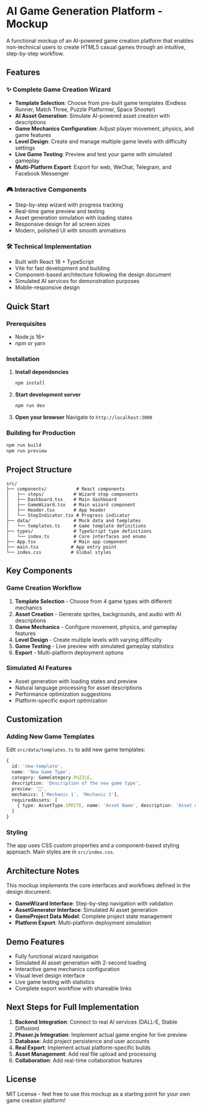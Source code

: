 # AI Game Generation Platform - Mockup

A functional mockup of an AI-powered game creation platform that enables non-technical users to create HTML5 casual games through an intuitive, step-by-step workflow.

## Features

### ✨ Complete Game Creation Wizard
- **Template Selection**: Choose from pre-built game templates (Endless Runner, Match Three, Puzzle Platformer, Space Shooter)
- **AI Asset Generation**: Simulate AI-powered asset creation with descriptions
- **Game Mechanics Configuration**: Adjust player movement, physics, and game features
- **Level Design**: Create and manage multiple game levels with difficulty settings
- **Live Game Testing**: Preview and test your game with simulated gameplay
- **Multi-Platform Export**: Export for web, WeChat, Telegram, and Facebook Messenger

### 🎮 Interactive Components
- Step-by-step wizard with progress tracking
- Real-time game preview and testing
- Asset generation simulation with loading states
- Responsive design for all screen sizes
- Modern, polished UI with smooth animations

### 🛠 Technical Implementation
- Built with React 18 + TypeScript
- Vite for fast development and building
- Component-based architecture following the design document
- Simulated AI services for demonstration purposes
- Mobile-responsive design

## Quick Start

### Prerequisites
- Node.js 16+ 
- npm or yarn

### Installation

1. **Install dependencies**
   ```bash
   npm install
   ```

2. **Start development server**
   ```bash
   npm run dev
   ```

3. **Open your browser**
   Navigate to `http://localhost:3000`

### Building for Production

```bash
npm run build
npm run preview
```

## Project Structure

```
src/
├── components/           # React components
│   ├── steps/           # Wizard step components
│   ├── Dashboard.tsx    # Main dashboard
│   ├── GameWizard.tsx   # Main wizard component
│   ├── Header.tsx       # App header
│   └── StepIndicator.tsx # Progress indicator
├── data/                # Mock data and templates
│   └── templates.ts     # Game template definitions
├── types/               # TypeScript type definitions
│   └── index.ts         # Core interfaces and enums
├── App.tsx              # Main app component
├── main.tsx            # App entry point
└── index.css           # Global styles
```

## Key Components

### Game Creation Workflow
1. **Template Selection** - Choose from 4 game types with different mechanics
2. **Asset Creation** - Generate sprites, backgrounds, and audio with AI descriptions
3. **Game Mechanics** - Configure movement, physics, and gameplay features
4. **Level Design** - Create multiple levels with varying difficulty
5. **Game Testing** - Live preview with simulated gameplay statistics
6. **Export** - Multi-platform deployment options

### Simulated AI Features
- Asset generation with loading states and preview
- Natural language processing for asset descriptions
- Performance optimization suggestions
- Platform-specific export optimization

## Customization

### Adding New Game Templates
Edit `src/data/templates.ts` to add new game templates:

```typescript
{
  id: 'new-template',
  name: 'New Game Type',
  category: GameCategory.PUZZLE,
  description: 'Description of the new game type',
  preview: '🎯',
  mechanics: ['Mechanic 1', 'Mechanic 2'],
  requiredAssets: [
    { type: AssetType.SPRITE, name: 'Asset Name', description: 'Asset description' }
  ]
}
```

### Styling
The app uses CSS custom properties and a component-based styling approach. Main styles are in `src/index.css`.

## Architecture Notes

This mockup implements the core interfaces and workflows defined in the design document:

- **GameWizard Interface**: Step-by-step navigation with validation
- **AssetGenerator Interface**: Simulated AI asset generation
- **GameProject Data Model**: Complete project state management
- **Platform Export**: Multi-platform deployment simulation

## Demo Features

- Fully functional wizard navigation
- Simulated AI asset generation with 2-second loading
- Interactive game mechanics configuration
- Visual level design interface
- Live game testing with statistics
- Complete export workflow with shareable links

## Next Steps for Full Implementation

1. **Backend Integration**: Connect to real AI services (DALL-E, Stable Diffusion)
2. **Phaser.js Integration**: Implement actual game engine for live preview
3. **Database**: Add project persistence and user accounts
4. **Real Export**: Implement actual platform-specific builds
5. **Asset Management**: Add real file upload and processing
6. **Collaboration**: Add real-time collaboration features

## License

MIT License - feel free to use this mockup as a starting point for your own game creation platform!
